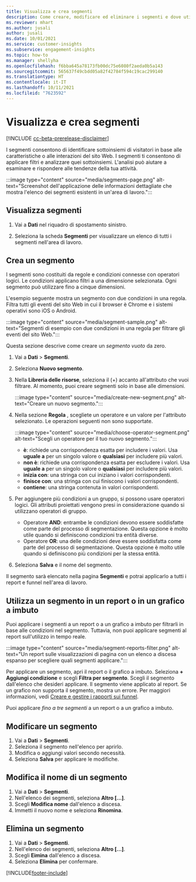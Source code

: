 ```yaml
---
title: Visualizza e crea segmenti
description: Come creare, modificare ed eliminare i segmenti e dove utilizzarli.
ms.reviewer: mhart
ms.author: jusali
author: jusali
ms.date: 10/01/2021
ms.service: customer-insights
ms.subservice: engagement-insights
ms.topic: how-to
ms.manager: shellyha
ms.openlocfilehash: f6bba645a78173fb00dc75e6080f2aeda0b5a143
ms.sourcegitcommit: 565637f49cbdd05a82f42784f594c19cac299140
ms.translationtype: HT
ms.contentlocale: it-IT
ms.lasthandoff: 10/11/2021
ms.locfileid: "7623592"
---
```

# <a name="view-and-create-segments"></a>Visualizza e crea segmenti

[!INCLUDE [cc-beta-prerelease-disclaimer](includes/cc-beta-prerelease-disclaimer.md)]

I segmenti consentono di identificare sottoinsiemi di visitatori in base alle caratteristiche o alle interazioni del sito Web. I segmenti ti consentono di applicare filtri e analizzare quei sottoinsiemi. L'analisi può aiutare a esaminare e rispondere alle tendenze della tua attività. 

:::image type="content" source="media/segments-page.png" alt-text="Screenshot dell'applicazione delle informazioni dettagliate che mostra l'elenco dei segmenti esistenti in un'area di lavoro.":::

## <a name="view-segments"></a>Visualizza segmenti

1. Vai a **Dati** nel riquadro di spostamento sinistro. 

1. Seleziona la scheda **Segmenti** per visualizzare un elenco di tutti i segmenti nell'area di lavoro. 

## <a name="create-a-segment"></a>Crea un segmento

I segmenti sono costituiti da regole e condizioni connesse con operatori logici. Le condizioni applicano filtri a una dimensione selezionata. Ogni segmento può utilizzare fino a cinque dimensioni.

L'esempio seguente mostra un segmento con due condizioni in una regola. Filtra tutti gli eventi del sito Web in cui il browser è Chrome e i sistemi operativi sono iOS o Android.

:::image type="content" source="media/segment-sample.png" alt-text="Segmenti di esempio con due condizioni in una regola per filtrare gli eventi del sito Web.":::

Questa sezione descrive come creare un *segmento vuoto* da zero.

1. Vai a **Dati** > **Segmenti**.

1. Seleziona **Nuovo segmento**.

1. Nella **Libreria delle risorse**, seleziona il (+) accanto all'attributo che vuoi filtrare. Al momento, puoi creare segmenti solo in base alle dimensioni.

   :::image type="content" source="media/create-new-segment.png" alt-text="Creare un nuovo segmento.":::

1. Nella sezione **Regola** , scegliete un operatore e un valore per l'attributo selezionato. Le operazioni seguenti non sono supportate.

   :::image type="content" source="media/choose-operator-segment.png" alt-text="Scegli un operatore per il tuo nuovo segmento.":::

   - **è**: richiede una corrispondenza esatta per includere i valori. Usa **uguale a** per un singolo valore o **qualsiasi** per includere più valori.
   - **non è**: richiede una corrispondenza esatta per escludere i valori. Usa **uguale a** per un singolo valore o **qualsiasi** per includere più valori.
   - **inizia con**: una stringa con cui iniziano i valori corrispondenti.
   - **finisce con**: una stringa con cui finiscono i valori corrispondenti.
   - **contiene**: una stringa contenuta in valori corrispondenti.

1. Per aggiungere più condizioni a un gruppo, si possono usare operatori logici. Gli attributi proiettati vengono presi in considerazione quando si utilizzano operatori di gruppo.
   - Operatore **AND**: entrambe le condizioni devono essere soddisfatte come parte del processo di segmentazione. Questa opzione è molto utile quando si definiscono condizioni tra entità diverse.
   - Operatore **OR**: una delle condizioni deve essere soddisfatta come parte del processo di segmentazione. Questa opzione è molto utile quando si definiscono più condizioni per la stessa entità.

1. Seleziona **Salva** e il nome del segmento. 

Il segmento sarà elencato nella pagina **Segmenti** e potrai applicarlo a tutti i report e funnel nell'area di lavoro.

## <a name="use-a-segment-in-a-report-or-funnel"></a>Utilizza un segmento in un report o in un grafico a imbuto

Puoi applicare i segmenti a un report o a un grafico a imbuto per filtrarli in base alle condizioni nel segmento. Tuttavia, non puoi applicare segmenti al report sull'utilizzo in tempo reale.

:::image type="content" source="media/segment-reports-filter.png" alt-text="Un report sulle visualizzazioni di pagina con un elenco a discesa espanso per scegliere quali segmenti applicare.":::

Per applicare un segmento, apri il report o il grafico a imbuto. Seleziona **+ Aggiungi condizione** e scegli **Filtra per segmento**. Scegli il segmento dall'elenco che desideri applicare. Il segmento viene applicato al report. Se un grafico non supporta il segmento, mostra un errore. Per maggiori informazioni, vedi [Creare e gestire i rapporti sui funnel](funnel-reports.md).
 
Puoi applicare *fino a tre segmenti* a un report o a un grafico a imbuto.

## <a name="edit-a-segment"></a>Modificare un segmento

1. Vai a **Dati** > **Segmenti**.
1. Seleziona il segmento nell'elenco per aprirlo. 
1. Modifica o aggiungi valori secondo necessità.
1. Seleziona **Salva** per applicare le modifiche.

## <a name="change-the-name-of-a-segment"></a>Modifica il nome di un segmento

1. Vai a **Dati** > **Segmenti**.
1. Nell'elenco dei segmenti, seleziona **Altro [...]**. 
1. Scegli **Modifica nome** dall'elenco a discesa.
1. Immetti il nuovo nome e seleziona **Rinomina**.

## <a name="delete-a-segment"></a>Elimina un segmento

1. Vai a **Dati** > **Segmenti**.
1. Nell'elenco dei segmenti, seleziona **Altro [...]**. 
1. Scegli **Eimina** dall'elenco a discesa.
1. Seleziona **Elimina** per confermare.



[!INCLUDE[footer-include](../includes/footer-banner.md)]
